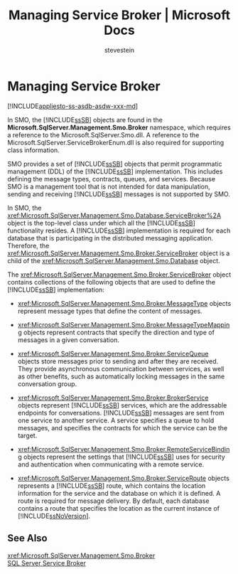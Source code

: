 ﻿---
title: "Managing Service Broker | Microsoft Docs"
ms.custom: ""
ms.date: "03/14/2017"
ms.prod: "sql-non-specified"
ms.prod_service: "database-engine"
ms.service: ""
ms.component: "smo"
ms.reviewer: ""
ms.suite: "sql"
ms.technology: 

ms.tgt_pltfrm: ""
ms.topic: "reference"
helpviewer_keywords: 
  - "Service Broker [SMO]"
ms.assetid: b29d7432-d1e5-4bb6-b544-57b3a9430f95
caps.latest.revision: 33
author: "stevestein"
ms.author: "sstein"
manager: "craigg"
ms.workload: "Inactive"
monikerRange: "= azuresqldb-current || = azure-sqldw-latest || >= sql-server-2016 || = sqlallproducts-allversions"
---
# Managing Service Broker
[!INCLUDE[appliesto-ss-asdb-asdw-xxx-md](../../../includes/appliesto-ss-asdb-asdw-xxx-md.md)]

  In SMO, the [!INCLUDE[ssSB](../../../includes/sssb-md.md)] objects are found in the **Microsoft.SqlServer.Management.Smo.Broker** namespace, which requires a reference to the Microsoft.SqlServer.Smo.dll. A reference to the Microsoft.SqlServer.ServiceBrokerEnum.dll is also required for supporting class information.  
  
 SMO provides a set of [!INCLUDE[ssSB](../../../includes/sssb-md.md)] objects that permit programmatic management (DDL) of the [!INCLUDE[ssSB](../../../includes/sssb-md.md)] implementation. This includes defining the message types, contracts, queues, and services. Because SMO is a management tool that is not intended for data manipulation, sending and receiving [!INCLUDE[ssSB](../../../includes/sssb-md.md)] messages is not supported by SMO.  
  
 In SMO, the <xref:Microsoft.SqlServer.Management.Smo.Database.ServiceBroker%2A> object is the top-level class under which all the [!INCLUDE[ssSB](../../../includes/sssb-md.md)] functionality resides. A [!INCLUDE[ssSB](../../../includes/sssb-md.md)] implementation is required for each database that is participating in the distributed messaging application. Therefore, the <xref:Microsoft.SqlServer.Management.Smo.Broker.ServiceBroker> object is a child of the <xref:Microsoft.SqlServer.Management.Smo.Database> object.  
  
 The <xref:Microsoft.SqlServer.Management.Smo.Broker.ServiceBroker> object contains collections of the following objects that are used to define the [!INCLUDE[ssSB](../../../includes/sssb-md.md)] implementation:  
  
-   <xref:Microsoft.SqlServer.Management.Smo.Broker.MessageType> objects represent message types that define the content of messages.  
  
-   <xref:Microsoft.SqlServer.Management.Smo.Broker.MessageTypeMapping> objects represent contracts that specify the direction and type of messages in a given conversation.  
  
-   <xref:Microsoft.SqlServer.Management.Smo.Broker.ServiceQueue> objects store messages prior to sending and after they are received. They provide asynchronous communication between services, as well as other benefits, such as automatically locking messages in the same conversation group.  
  
-   <xref:Microsoft.SqlServer.Management.Smo.Broker.BrokerService> objects represent [!INCLUDE[ssSB](../../../includes/sssb-md.md)] services, which are the addressable endpoints for conversations. [!INCLUDE[ssSB](../../../includes/sssb-md.md)] messages are sent from one service to another service. A service specifies a queue to hold messages, and specifies the contracts for which the service can be the target.  
  
-   <xref:Microsoft.SqlServer.Management.Smo.Broker.RemoteServiceBinding> objects represent the settings that [!INCLUDE[ssSB](../../../includes/sssb-md.md)] uses for security and authentication when communicating with a remote service.  
  
-   <xref:Microsoft.SqlServer.Management.Smo.Broker.ServiceRoute> objects represents a [!INCLUDE[ssSB](../../../includes/sssb-md.md)] route, which contains the location information for the service and the database on which it is defined. A route is required for message delivery. By default, each database contains a route that specifies the location as the current instance of [!INCLUDE[ssNoVersion](../../../includes/ssnoversion-md.md)].  
  
## See Also  
 <xref:Microsoft.SqlServer.Management.Smo.Broker>   
 [SQL Server Service Broker](../../../database-engine/configure-windows/sql-server-service-broker.md)  
  
  

